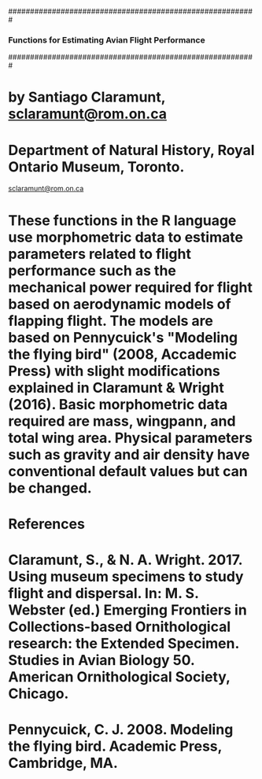 #########################################################
### Functions for Estimating Avian Flight Performance ###
#########################################################

# by Santiago Claramunt, sclaramunt@rom.on.ca
# Department of Natural History, Royal Ontario Museum, Toronto.

sclaramunt@rom.on.ca
# These functions in the R language use morphometric data to estimate parameters related to flight performance such as the mechanical power required for flight based on aerodynamic models of flapping flight. The models are based on Pennycuick's "Modeling the flying bird" (2008, Accademic Press) with slight modifications explained in Claramunt & Wright (2016). Basic morphometric data required are mass, wingpann, and total wing area. Physical parameters such as gravity and air density have conventional default values but can be changed.

# References #

# Claramunt, S., & N. A. Wright. 2017. Using museum specimens to study flight and dispersal. In: M. S. Webster (ed.) Emerging Frontiers in Collections-based Ornithological research: the Extended Specimen. Studies in Avian Biology 50. American Ornithological Society, Chicago.
# Pennycuick, C. J. 2008. Modeling the flying bird. Academic Press, Cambridge, MA.
